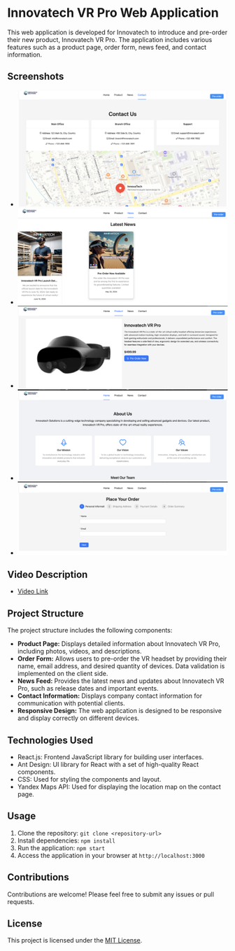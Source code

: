 # Innovatech VR Pro Web Application

This web application is developed for Innovatech to introduce and pre-order their new product, Innovatech VR Pro. The application includes various features such as a product page, order form, news feed, and contact information.

## Screenshots

- ![screen](https://github.com/temirgaziev/situational_task_5/blob/main/src/screens/18.png)
- ![screen](https://github.com/temirgaziev/situational_task_5/blob/main/src/screens/23.png)
- ![screen](https://github.com/temirgaziev/situational_task_5/blob/main/src/screens/27.png)
- ![screen](https://github.com/temirgaziev/situational_task_5/blob/main/src/screens/33.png)
- ![screen](https://github.com/temirgaziev/situational_task_5/blob/main/src/screens/57.png)

## Video Description

- [Video Link](https://drive.google.com/file/d/1Q1k4QhsAu5SWw22BVdBfq9w4r-Ursen_/view?usp=sharing)

## Project Structure

The project structure includes the following components:

- **Product Page:** Displays detailed information about Innovatech VR Pro, including photos, videos, and descriptions.
- **Order Form:** Allows users to pre-order the VR headset by providing their name, email address, and desired quantity of devices. Data validation is implemented on the client side.
- **News Feed:** Provides the latest news and updates about Innovatech VR Pro, such as release dates and important events.
- **Contact Information:** Displays company contact information for communication with potential clients.
- **Responsive Design:** The web application is designed to be responsive and display correctly on different devices.

## Technologies Used

- React.js: Frontend JavaScript library for building user interfaces.
- Ant Design: UI library for React with a set of high-quality React components.
- CSS: Used for styling the components and layout.
- Yandex Maps API: Used for displaying the location map on the contact page.

## Usage

1. Clone the repository: `git clone <repository-url>`
2. Install dependencies: `npm install`
3. Run the application: `npm start`
4. Access the application in your browser at `http://localhost:3000`

## Contributions

Contributions are welcome! Please feel free to submit any issues or pull requests.

## License

This project is licensed under the [MIT License](LICENSE).
